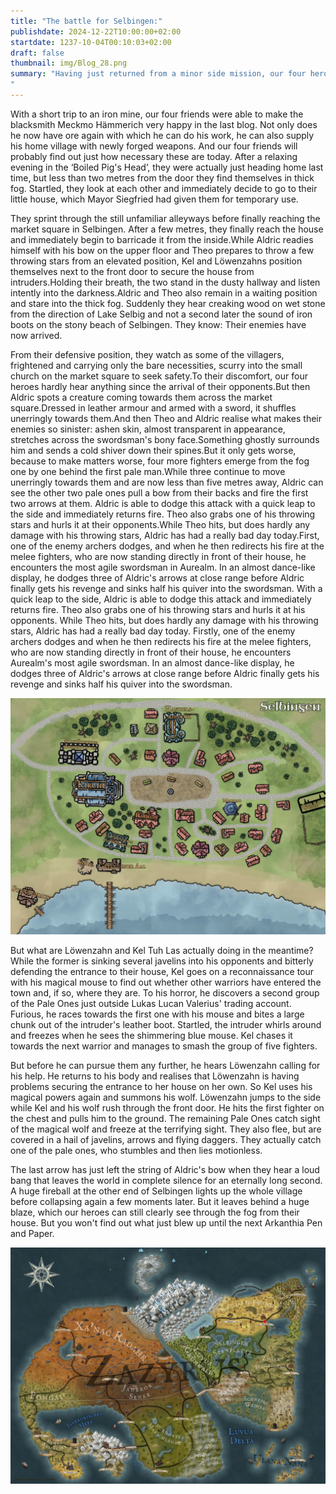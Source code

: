 ```yaml
---
title: "The battle for Selbingen:"
publishdate: 2024-12-22T10:00:00+02:00
startdate: 1237-10-04T00:10:03+02:00
draft: false
thumbnail: img/Blog_28.png
summary: "Having just returned from a minor side mission, our four heroes were relaxing with a cold beer at the ‘Zum gekochten Scheinekopf’ inn. But when they open the door of the inn to make their way home, they are met by a thick fog that engulfs the familiar streets. One look is enough and they know: The next attack has begun. Will our friends be able to stop the invisible threat this time and save the town? The answer awaits you here:
"
---
```


With a short trip to an iron mine, our four friends were able to make the blacksmith Meckmo Hämmerich very happy in the last blog. Not only does he now have ore again with which he can do his work, he can also supply his home village with newly forged weapons. And our four friends will probably find out just how necessary these are today. After a relaxing evening in the ‘Boiled Pig's Head’, they were actually just heading home last time, but less than two metres from the door they find themselves in thick fog. Startled, they look at each other and immediately decide to go to their little house, which Mayor Siegfried had given them for temporary use.

They sprint through the still unfamiliar alleyways before finally reaching the market square in Selbingen. After a few metres, they finally reach the house and immediately begin to barricade it from the inside.While Aldric readies himself with his bow on the upper floor and Theo prepares to throw a few throwing stars from an elevated position, Kel and Löwenzahns position themselves next to the front door to secure the house from intruders.Holding their breath, the two stand in the dusty hallway and listen intently into the darkness.Aldric and Theo also remain in a waiting position and stare into the thick fog. Suddenly they hear creaking wood on wet stone from the direction of Lake Selbig and not a second later the sound of iron boots on the stony beach of Selbingen. They know: Their enemies have now arrived.

From their defensive position, they watch as some of the villagers, frightened and carrying only the bare necessities, scurry into the small church on the market square to seek safety.To their discomfort, our four heroes hardly hear anything since the arrival of their opponents.But then Aldric spots a creature coming towards them across the market square.Dressed in leather armour and armed with a sword, it shuffles unerringly towards them.And then Theo and Aldric realise what makes their enemies so sinister: ashen skin, almost transparent in appearance, stretches across the swordsman's bony face.Something ghostly surrounds him and sends a cold shiver down their spines.But it only gets worse, because to make matters worse, four more fighters emerge from the fog one by one behind the first pale man.While three continue to move unerringly towards them and are now less than five metres away, Aldric can see the other two pale ones pull a bow from their backs and fire the first two arrows at them. Aldric is able to dodge this attack with a quick leap to the side and immediately returns fire. Theo also grabs one of his throwing stars and hurls it at their opponents.While Theo hits, but does hardly any damage with his throwing stars, Aldric has had a really bad day today.First, one of the enemy archers dodges, and when he then redirects his fire at the melee fighters, who are now standing directly in front of their house, he encounters the most agile swordsman in Aurealm. In an almost dance-like display, he dodges three of Aldric's arrows at close range before Aldric finally gets his revenge and sinks half his quiver into the swordsman. With a quick leap to the side, Aldric is able to dodge this attack and immediately returns fire. Theo also grabs one of his throwing stars and hurls it at his opponents. While Theo hits, but does hardly any damage with his throwing stars, Aldric has had a really bad day today. Firstly, one of the enemy archers dodges and when he then redirects his fire at the melee fighters, who are now standing directly in front of their house, he encounters Aurealm's most agile swordsman. In an almost dance-like display, he dodges three of Aldric's arrows at close range before Aldric finally gets his revenge and sinks half his quiver into the swordsman.

<div class="center">
  <img class="img-fluid" title="Map Selbingen" alt="Map Selbingen." src="./img/selbingen.jpg" />
</div>

But what are Löwenzahn and Kel Tuh Las actually doing in the meantime? While the former is sinking several javelins into his opponents and bitterly defending the entrance to their house, Kel goes on a reconnaissance tour with his magical mouse to find out whether other warriors have entered the town and, if so, where they are. To his horror, he discovers a second group of the Pale Ones just outside Lukas Lucan Valerius' trading account. Furious, he races towards the first one with his mouse and bites a large chunk out of the intruder's leather boot. Startled, the intruder whirls around and freezes when he sees the shimmering blue mouse. Kel chases it towards the next warrior and manages to smash the group of five fighters. 

But before he can pursue them any further, he hears Löwenzahn calling for his help. He returns to his body and realises that Löwenzahn is having problems securing the entrance to her house on her own. So Kel uses his magical powers again and summons his wolf. Löwenzahn jumps to the side while Kel and his wolf rush through the front door. He hits the first fighter on the chest and pulls him to the ground. The remaining Pale Ones catch sight of the magical wolf and freeze at the terrifying sight. They also flee, but are covered in a hail of javelins, arrows and flying daggers. They actually catch one of the pale ones, who stumbles and then lies motionless.

The last arrow has just left the string of Aldric's bow when they hear a loud bang that leaves the world in complete silence for an eternally long second. A huge fireball at the other end of Selbingen lights up the whole village before collapsing again a few moments later. But it leaves behind a huge blaze, which our heroes can still clearly see through the fog from their house. But you won't find out what just blew up until the next Arkanthia Pen and Paper.

<div class="center">
  <img class="img-fluid" title="Worldmap Arkanthia" alt="Worldmap Arkanthia." src="./img/Arkanthia_Full_Map_Selbingen.jpg" />
</div>

